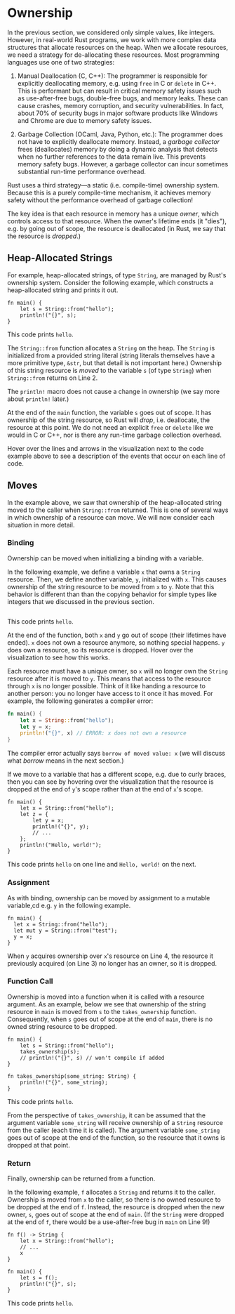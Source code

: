 # Ownership

In the previous section, we considered only simple values, like integers.
However, in real-world Rust programs, we work with more complex data structures that
allocate resources on the heap. When we allocate resources, we need a strategy
for de-allocating these resources. Most programming languages use one of two
strategies:

1. Manual Deallocation (C, C++): The programmer is responsible for explicitly
deallocating memory, e.g. using `free` in C or `delete` in C++. This is
performant but can result in critical memory safety issues such as use-after-free bugs,
double-free bugs, and memory leaks. These can cause crashes, memory corruption, and 
security vulnerabilities. In fact, about 70% of security bugs in major software 
products like Windows and Chrome are due to memory safety issues.

2. Garbage Collection (OCaml, Java, Python, etc.): The programmer does not have to
explicitly deallocate memory. Instead, a *garbage collector* frees (deallocates)
memory by doing a dynamic analysis that detects when no further references to the data remain
live. 
This prevents memory
safety bugs. However, a garbage collector can incur sometimes substantial run-time
performance overhead.

Rust uses a third strategy—a static (i.e. compile-time) ownership system.
Because this is a purely compile-time mechanism, it achieves memory safety
without the performance overhead of garbage collection!

The key idea is that each resource in memory has a unique *owner*,
which controls access to that resource. When the
owner's lifetime ends (it "dies"), e.g. by going out of scope, 
the resource is deallocated (in Rust,
we say that the resource is *dropped*.)

## Heap-Allocated Strings

For example, heap-allocated strings, of type `String`, are managed by Rust's ownership system.
Consider the following example, which constructs a heap-allocated string and
prints it out.

```rv
fn main() {
    let s = String::from("hello");
    println!("{}", s);
}
```

This code prints `hello`.

The `String::from` function allocates a `String` on the heap. The `String` is
initialized from a provided string literal (string literals themselves have a
more primitive type, `&str`, but that detail is not important here.) Ownership
of this string resource is *moved* to the variable `s` (of type `String`) when
`String::from` returns on Line 2.

The `println!` macro does not cause a change in ownership (we say more about
`println!` later.)

At the end of the `main` function, the variable `s` goes out of scope. It has
ownership of the string resource, so Rust will *drop*, i.e. deallocate, the
resource at this point. We do not need an explicit `free` or `delete` like we
would in C or C++, nor is there any run-time garbage collection overhead. 

Hover over the lines and arrows in the visualization next to the code example
above to see a description of the events that occur on each line of code.

## Moves

In the example above, we saw that ownership of the heap-allocated string moved
to the caller when `String::from` returned. This is one of several ways in which
ownership of a resource can move. We will now consider each situation in
more detail. 

### Binding
Ownership can be moved when initializing a binding with a variable. 

In the following example, we define a variable `x` that owns a `String`
resource. Then, we define another variable, `y`, initialized with `x`. This
causes ownership of the string resource to be moved from `x` to `y`. Note that
this behavior is different than than the copying behavior for simple types like
integers that we discussed in the previous section. 

<div class="flex-container vis_block" style="position:relative; margin-left:-75px; margin-right:-75px; display: flex;">
  <object type="image/svg+xml" class="string_from_move_print code_panel" data="assets/code_examples/string_from_move_print/vis_code.svg"></object>
  <object type="image/svg+xml" class="string_from_move_print tl_panel" data="assets/code_examples/string_from_move_print/vis_timeline.svg" style="width: auto;" onmouseenter="helpers('string_from_move_print')"></object>
</div>

This code prints `hello`.

At the end of the function, both `x` and `y` go out of scope (their lifetimes
have ended). `x` does not own a resource anymore, so nothing special happens.
`y` does own a resource, so its resource is dropped. Hover over the
visualization to see how this works.

Each resource must have a unique owner, so `x` will no longer own the `String`
resource after it is moved to `y`. This means that access to the resource
through `x` is no longer possible. Think of it like handing a resource to
another person: you no longer have access to it once it has moved. For
example, the following generates a compiler error:

```rust
fn main() {
    let x = String::from("hello");
    let y = x;
    println!("{}", x) // ERROR: x does not own a resource
}
```
The compiler error actually says `borrow of moved value: x` (we will discuss what
*borrow* means in the next section.)

If we move to a variable that has a different scope, e.g. due to curly braces, 
then you can see by
hovering over the visualization that the resource is dropped at the end of `y`'s
scope rather than at the end of `x`'s scope.

```rv
fn main() {
    let x = String::from("hello");
    let z = {
        let y = x;
        println!("{}", y);
        // ...
    };
    println!("Hello, world!");
}
```

This code prints `hello` on one line and `Hello, world!` on the next.

### Assignment

As with binding, ownership can be moved by assignment to a mutable variable,cd
e.g. `y` in the following example.

```rv
fn main() {
  let x = String::from("hello");
  let mut y = String::from("test");
  y = x;
}
```

When `y` acquires ownership over `x`'s resource on Line 4, the resource it
previously acquired (on Line 3) no longer has an owner, so it is dropped.

### Function Call

Ownership is moved into a function when it is called with a resource argument. 
As an example, 
below we see that ownership of the string resource in `main` is moved from `s`
to the `takes_ownership` function. Consequently, when `s` goes out of scope at
the end of `main`, there is no owned string resource to be dropped.

```rv
fn main() {
    let s = String::from("hello");
    takes_ownership(s);
    // println!("{}", s) // won't compile if added
}

fn takes_ownership(some_string: String) {
    println!("{}", some_string);
}
```

This code prints `hello`.

From the perspective of `takes_ownership`, it can be assumed that the argument
variable `some_string` will receive ownership of a `String` resource from the
caller (each time it is called). The argument variable `some_string` goes out of
scope at the end of the function, so the resource that it owns is dropped at
that point.

### Return

Finally, ownership can be returned from a function. 

In the following example, `f` allocates a `String` and returns it to the
caller. Ownership is moved from `x` to the caller, so there is no owned resource
to be dropped at the end of `f`. Instead, the resource is dropped when the new
owner, `s`, goes out of scope at the end of `main`. (If the `String` were
dropped at the end of `f`, there would be a use-after-free bug in `main` on Line
9!)

```rv
fn f() -> String {
    let x = String::from("hello");
    // ...
    x
} 
  
fn main() {
    let s = f();
    println!("{}", s);
}
```

This code prints `hello`.

